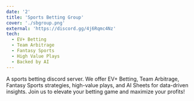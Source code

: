 ```yaml
---
date: '2'
title: 'Sports Betting Group'
cover: './sbgroup.png'
external: 'https://discord.gg/4j6Rqmc4Nz'
tech:
  - EV+ Betting
  - Team Arbitrage
  - Fantasy Sports
  - High Value Plays
  - Backed by AI 
---
```


A sports betting discord server. We offer EV+ Betting, Team Arbitrage, Fantasy Sports strategies, high-value plays, and AI Sheets for data-driven insights. Join us to elevate your betting game and maximize your profits!
